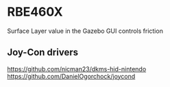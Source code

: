 # RBE460X
Surface Layer value in the Gazebo GUI controls friction

## Joy-Con drivers
https://github.com/nicman23/dkms-hid-nintendo
https://github.com/DanielOgorchock/joycond
